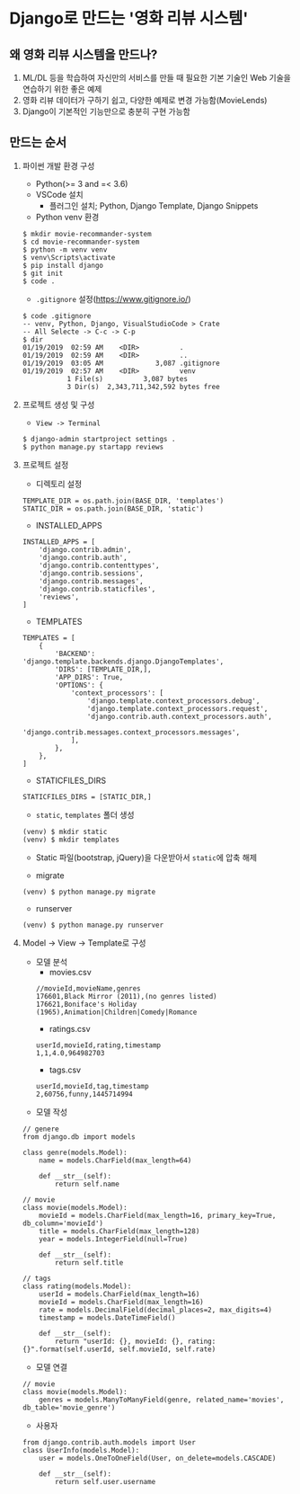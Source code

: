 # Django로 만드는 '영화 리뷰 시스템'

## 왜 영화 리뷰 시스템을 만드나?

1. ML/DL 등을 학습하여 자신만의 서비스를 만들 때 필요한 기본 기술인 Web 기술을 연습하기 위한 좋은 예제
2. 영화 리뷰 데이터가 구하기 쉽고, 다양한 예제로 변경 가능함(MovieLends)
3. Django이 기본적인 기능만으로 충분히 구현 가능함

## 만드는 순서

1. 파이썬 개발 환경 구성
    * Python(>= 3 and =< 3.6)
    * VSCode 설치
        * 플러그인 설치; Python, Django Template, Django Snippets
    * Python venv 환경
    ```
    $ mkdir movie-recommander-system
    $ cd movie-recommander-system
    $ python -m venv venv
    $ venv\Scripts\activate
    $ pip install django
    $ git init
    $ code .
    ```

    * `.gitignore` 설정(https://www.gitignore.io/)
    ```
    $ code .gitignore
    -- venv, Python, Django, VisualStudioCode > Crate
    -- All Selecte -> C-c -> C-p
    $ dir
    01/19/2019  02:59 AM    <DIR>          .
    01/19/2019  02:59 AM    <DIR>          ..
    01/19/2019  03:05 AM             3,087 .gitignore
    01/19/2019  02:57 AM    <DIR>          venv
               1 File(s)          3,087 bytes
               3 Dir(s)  2,343,711,342,592 bytes free
    ```

2. 프로젝트 생성 및 구성
    * `View -> Terminal`
    ```
    $ django-admin startproject settings .
    $ python manage.py startapp reviews
    ```

3. 프로젝트 설정
    * 디렉토리 설정
    ```
    TEMPLATE_DIR = os.path.join(BASE_DIR, 'templates')
    STATIC_DIR = os.path.join(BASE_DIR, 'static')    
    ```

    * INSTALLED_APPS
    ```
    INSTALLED_APPS = [
        'django.contrib.admin',
        'django.contrib.auth',
        'django.contrib.contenttypes',
        'django.contrib.sessions',
        'django.contrib.messages',
        'django.contrib.staticfiles',
        'reviews',
    ]    
    ```

    * TEMPLATES
    ```
    TEMPLATES = [
        {
            'BACKEND': 'django.template.backends.django.DjangoTemplates',
            'DIRS': [TEMPLATE_DIR,],
            'APP_DIRS': True,
            'OPTIONS': {
                'context_processors': [
                    'django.template.context_processors.debug',
                    'django.template.context_processors.request',
                    'django.contrib.auth.context_processors.auth',
                    'django.contrib.messages.context_processors.messages',
                ],
            },
        },
    ]    
    ```

    * STATICFILES_DIRS
    ```
    STATICFILES_DIRS = [STATIC_DIR,]
    ```

    * `static`, `templates` 폴더 생성
    ```
    (venv) $ mkdir static
    (venv) $ mkdir templates
    ```

    * Static 파일(bootstrap, jQuery)을 다운받아서 `static`에 압축 해제
    

    * migrate
    ```
    (venv) $ python manage.py migrate
    ```

    * runserver
    ```
    (venv) $ python manage.py runserver
    ```
    
4. Model -> View -> Template로 구성
    * 모델 분석
        * movies.csv
        ```
        //movieId,movieName,genres
        176601,Black Mirror (2011),(no genres listed)
        176621,Boniface's Holiday (1965),Animation|Children|Comedy|Romance
        ```
        * ratings.csv
        ```
        userId,movieId,rating,timestamp
        1,1,4.0,964982703
        ```
        * tags.csv
        ```
        userId,movieId,tag,timestamp
        2,60756,funny,1445714994
        ```
    * 모델 작성
    ```
    // genere
    from django.db import models

    class genre(models.Model):
        name = models.CharField(max_length=64)

        def __str__(self):
            return self.name
    
    // movie
    class movie(models.Model):
        movieId = models.CharField(max_length=16, primary_key=True, db_column='movieId')
        title = models.CharField(max_length=128)
        year = models.IntegerField(null=True)

        def __str__(self):
            return self.title

    // tags
    class rating(models.Model):
        userId = models.CharField(max_length=16)
        movieId = models.CharField(max_length=16)
        rate = models.DecimalField(decimal_places=2, max_digits=4)
        timestamp = models.DateTimeField()

        def __str__(self):
            return "userId: {}, movieId: {}, rating: {}".format(self.userId, self.movieId, self.rate)
    ```

    * 모델 연결
    ```
    // movie
    class movie(models.Model):
        genres = models.ManyToManyField(genre, related_name='movies', db_table='movie_genre')
    ```

    * 사용자
    ```
    from django.contrib.auth.models import User
    class UserInfo(models.Model):
        user = models.OneToOneField(User, on_delete=models.CASCADE)

        def __str__(self):
            return self.user.username    
    ```



